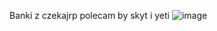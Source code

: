 Banki z czekajrp polecam by skyt i yeti
![image](https://github.com/yetinek/WaitRP_banking/assets/114392515/7289f024-7670-4aa4-a32e-a53999f52dd2)
